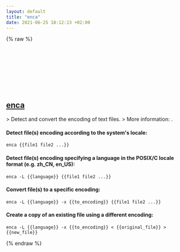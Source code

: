 ```yaml
---
layout: default
title: "enca"
date: 2021-06-25 18:12:13 +02:00
---
```

{% raw %}
<h2 id="enca">
  <a href="/en/common/enca.html">enca</a> <a href="#enca"><svg class="icon">
    <use href="/assets/images/unicode_sprite.svg#link" />
  </svg></a>
</h2>
> Detect and convert the encoding of text files.
> More information: <https://github.com/nijel/enca>.

#### Detect file(s) encoding according to the system's locale:
```shell
enca {{file1 file2 ...}}
```
#### Detect file(s) encoding specifying a language in the POSIX/C locale format (e.g. zh_CN, en_US):
```shell
enca -L {{language}} {{file1 file2 ...}}
```
#### Convert file(s) to a specific encoding:
```shell
enca -L {{language}} -x {{to_encoding}} {{file1 file2 ...}}
```
#### Create a copy of an existing file using a different encoding:
```shell
enca -L {{language}} -x {{to_encoding}} < {{original_file}} > {{new_file}}
```
{% endraw %}